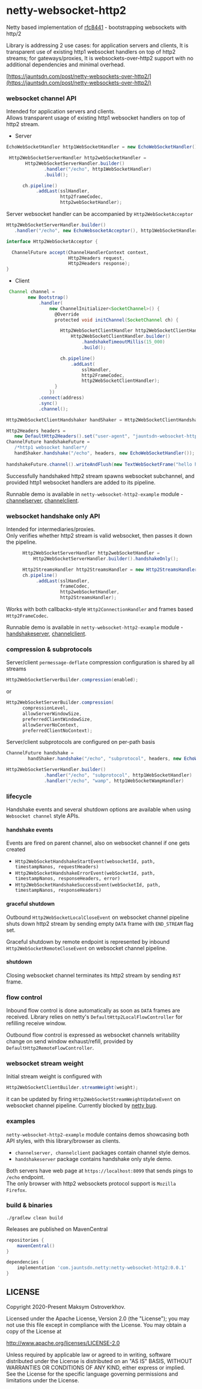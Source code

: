 # netty-websocket-http2

Netty based implementation of [rfc8441](https://tools.ietf.org/html/rfc8441) - bootstrapping websockets with http/2

Library is addressing 2 use cases: for application servers and clients, 
It is transparent use of existing http1 websocket handlers on top of http2 streams; for gateways/proxies, 
It is websockets-over-http2 support with no additional dependencies and minimal overhead.

[https://jauntsdn.com/post/netty-websockets-over-http2/](https://jauntsdn.com/post/netty-websockets-over-http2/)

### websocket channel API  
Intended for application servers and clients.  
Allows transparent usage of existing http1 websocket handlers on top of http2 stream.  

* Server
```groovy
EchoWebSocketHandler http1WebSocketHandler = new EchoWebSocketHandler();

 Http2WebSocketServerHandler http2webSocketHandler =
       Http2WebSocketServerHandler.builder()
              .handler("/echo", http1WebSocketHandler)
              .build();

      ch.pipeline()
           .addLast(sslHandler, 
                    http2frameCodec, 
                    http2webSocketHandler);
```  

Server websocket handler can be accompanied by `Http2WebSocketAcceptor`
```groovy
Http2WebSocketServerHandler.builder()
   .handler("/echo", new EchoWebsocketAcceptor(), http1WebSocketHandler);
```
```groovy
interface Http2WebSocketAcceptor {

  ChannelFuture accept(ChannelHandlerContext context,
                       Http2Headers request, 
                       Http2Headers response);
}
```

* Client
```groovy
 Channel channel =
        new Bootstrap()
            .handler(
                new ChannelInitializer<SocketChannel>() {
                  @Override
                  protected void initChannel(SocketChannel ch) {

                    Http2WebSocketClientHandler http2WebSocketClientHandler =
                        Http2WebSocketClientHandler.builder()
                            .handshakeTimeoutMillis(15_000)
                            .build();

                    ch.pipeline()
                        .addLast(
                            sslHandler,
                            http2FrameCodec,
                            http2WebSocketClientHandler);
                  }
                })
            .connect(address)
            .sync()
            .channel();

Http2WebSocketClientHandshaker handShaker = Http2WebSocketClientHandshaker.create(channel);

Http2Headers headers =
   new DefaultHttp2Headers().set("user-agent", "jauntsdn-websocket-http2-client/0.0.1");
ChannelFuture handshakeFuture =
   /*http1 websocket handler*/
   handShaker.handshake("/echo", headers, new EchoWebSocketHandler());
    
handshakeFuture.channel().writeAndFlush(new TextWebSocketFrame("hello http2 websocket"));
```
Successfully handshaked http2 stream spawns websocket subchannel, and provided http1 websocket handlers are added
to its pipeline.

Runnable demo is available in `netty-websocket-http2-example` module - 
[channelserver](https://github.com/jauntsdn/netty-websocket-http2/blob/develop/netty-websocket-http2-example/src/main/java/com/jauntsdn/netty/handler/codec/http2/websocketx/example/channelserver/Main.java), 
[channelclient](https://github.com/jauntsdn/netty-websocket-http2/blob/develop/netty-websocket-http2-example/src/main/java/com/jauntsdn/netty/handler/codec/http2/websocketx/example/channelclient/Main.java).

### websocket handshake only API
Intended for intermediaries/proxies.   
Only verifies whether http2 stream is valid websocket, then passes it down the pipeline. 
```groovy
      Http2WebSocketServerHandler http2webSocketHandler =
          Http2WebSocketServerHandler.builder().handshakeOnly();

      Http2StreamsHandler http2StreamsHandler = new Http2StreamsHandler();
      ch.pipeline()
           .addLast(sslHandler, 
                    frameCodec, 
                    http2webSocketHandler, 
                    http2StreamsHandler);
```  
Works with both callbacks-style `Http2ConnectionHandler` and frames based `Http2FrameCodec`.      

Runnable demo is available in `netty-websocket-http2-example` module - 
[handshakeserver](https://github.com/jauntsdn/netty-websocket-http2/blob/develop/netty-websocket-http2-example/src/main/java/com/jauntsdn/netty/handler/codec/http2/websocketx/example/handshakeserver/Main.java), 
[channelclient](https://github.com/jauntsdn/netty-websocket-http2/blob/develop/netty-websocket-http2-example/src/main/java/com/jauntsdn/netty/handler/codec/http2/websocketx/example/channelclient/Main.java).

### compression & subprotocols
Server/client `permessage-deflate` compression configuration is shared by all streams
```groovy
Http2WebSocketServerBuilder.compression(enabled);
```
or
```groovy
Http2WebSocketServerBuilder.compression(
      compressionLevel,
      allowServerWindowSize,
      preferredClientWindowSize,
      allowServerNoContext,
      preferredClientNoContext);
``` 
Server/client subprotocols are configured on per-path basis
```groovy
ChannelFuture handshake =
        handShaker.handshake("/echo", "subprotocol", headers, new EchoWebSocketHandler());
``` 
```groovy
Http2WebSocketServerHandler.builder()
              .handler("/echo", "subprotocol", http1WebSocketHandler)
              .handler("/echo", "wamp", http1WebSocketWampHandler)
```

### lifecycle 

Handshake events and several shutdown options are available when 
using `Websocket channel` style APIs.  

#### handshake events  

Events are fired on parent channel, also on websocket channel if one gets created  
* `Http2WebSocketHandshakeStartEvent(websocketId, path, timestampNanos, requestHeaders)`
* `Http2WebSocketHandshakeErrorEvent(webSocketId, path, timestampNanos, responseHeaders, error)`
* `Http2WebSocketHandshakeSuccessEvent(webSocketId, path, timestampNanos, responseHeaders)`

#### graceful shutdown

Outbound `Http2WebSocketLocalCloseEvent` on websocket channel pipeline shuts down
http2 stream by sending empty `DATA` frame with `END_STREAM` flag set.

Graceful shutdown by remote endpoint is represented by inbound `Http2WebSocketRemoteCloseEvent` on 
websocket channel pipeline. 

#### shutdown

Closing websocket channel terminates its http2 stream by sending `RST` frame.

### flow control

Inbound flow control is done automatically as soon as `DATA` frames are received. 
Library relies on netty's `DefaultHttp2LocalFlowController` for refilling receive window.

Outbound flow control is expressed as websocket channels writability change on send window
exhaust/refill, provided by `DefaultHttp2RemoteFlowController`.

### websocket stream weight

Initial stream weight is configured with 

```groovy
Http2WebSocketClientBuilder.streamWeight(weight);
```
it can be updated by firing `Http2WebSocketStreamWeightUpdateEvent` on websocket channel pipeline.
Currently blocked by [netty bug](https://github.com/netty/netty/issues/10416). 
 
### examples

`netty-websocket-http2-example` module contains demos showcasing both API styles, 
with this library/browser as clients. 
* `channelserver, channelclient` packages contain channel style demos. 
* `handshakeserver` package contains handshake only style demo.

Both servers have web page at `https://localhost:8099` that sends pings to
`/echo` endpoint.   
The only browser with http2 websockets protocol support is `Mozilla Firefox`.

### build & binaries
```
./gradlew clean build
```

Releases are published on MavenCentral
```groovy
repositories {
    mavenCentral()
}

dependencies {
    implementation 'com.jauntsdn.netty:netty-websocket-http2:0.0.1'
}
```

## LICENSE

Copyright 2020-Present Maksym Ostroverkhov.

Licensed under the Apache License, Version 2.0 (the "License");
you may not use this file except in compliance with the License.
You may obtain a copy of the License at

http://www.apache.org/licenses/LICENSE-2.0

Unless required by applicable law or agreed to in writing, software
distributed under the License is distributed on an "AS IS" BASIS,
WITHOUT WARRANTIES OR CONDITIONS OF ANY KIND, either express or implied.
See the License for the specific language governing permissions and
limitations under the License.